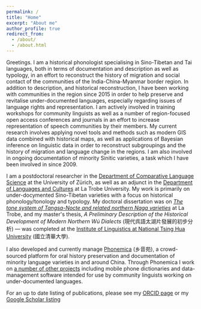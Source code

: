 ```yaml
---
permalink: /
title: "Home"
excerpt: "About me"
author_profile: true
redirect_from: 
  - /about/
  - /about.html
---
```


Greetings. I am a historical phonologist specialising in Sino-Tibetan and Tai languages, both in terms of documentation and description as well as typology, in an effort to reconstruct the history of migration and social contact of the communities of the India-China-Myanmar border region. In addition to description, and historical reconstruction, I have been working with communities in the region since 2015 in order to help preserve and revitalise under-documented languages, especially regarding  issues of language rights and representation. I am actively involved in training workshops for community linguists as well as a number of region-focused open access conferences and journals in an effort to increase representation of speech communities by their members. My current research involves applying novel tools and methods such as modern GIS data combined with historical maps, as well as applications of Bayesian inference on linguistic data in order to reconstruct subgroupings and the history of migration and language change in the regions. I am also involved in ongoing documentation of minority Sinitic varieties, a task which I have been involved in since 2009.

I am a postdoctoral researcher in the [Department of Comparative Language Science](https://www.comparativelinguistics.uzh.ch/en.html) at the University of Zürich, as well as an adjunct in the [Department of Languages and Cultures]([https://www.latrobe.edu.au/languages-and-linguistics](https://www.latrobe.edu.au/languages-and-cultures)) at La Trobe University. My work is primarily on under-docymented Sino-Tibetan varieties with a focus on historical phonology/tonology and typology. My doctoral dissertation was on [_The tone system of Tangsa-Nocte and related northern Naga varieties_](http://arrow.latrobe.edu.au:8080/vital/access/manager/Repository/latrobe:43159) at La Trobe, and my master's thesis, _A Preliminary Description of the Historical Development of Modern Northern Wú Dialects_ (現代呉語太湖片發展的初步分析) — was completed at the [Institute of Linguistics at National Tsing Hua University](http://www.ling.nthu.edu.tw/bin/home.php) (國立清華大學).

I also developed and currently manage [Phonemica](http://phonemica.net) (乡音苑), a crowd-sourced platform for oral history preservation and documentation of minority language varieties in and around China. Through Phonemica I work on [a number of other projects](https://github.com/phonemica) including mobile phone dictionaries and data-management software intended for use by community linguists working on under-documented languages.

For an up to date listing of publications, please see my [ORCID page](https://orcid.org/0000-0002-7304-1685) or my [Google Scholar listing](https://scholar.google.com/citations?user=uYZH1joAAAAJ&hl=en&oi=sra)
